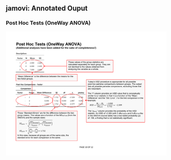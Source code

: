 ## jamovi: Annotated Ouput

### Post Hoc Tests (OneWay ANOVA)

<p align="center"><kbd><img src="posthocs.png"></kbd></p>
